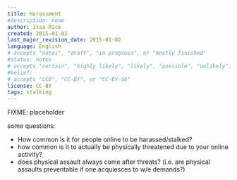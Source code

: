 ```yaml
---
title: Harassment
#description: none
author: Issa Rice
created: 2015-01-02
last_major_revision_date: 2015-01-02
language: English
# accepts "notes", "draft", "in progress", or "mostly finished"
#status: notes
# accepts "certain", "highly likely", "likely", "possible", "unlikely", "highly unlikely", "remote", "impossible", "log", "emotional", or "fiction"
#belief: 
# accepts "CC0", "CC-BY", or "CC-BY-SA"
license: CC-BY
tags: stalking
---
```


FIXME: placeholder

some questions:

- How common is it for people online to be harassed/stalked?
- how common is it to actually be physically threatened due to your online activity?
- does physical assault always come after threats? (i.e. are physical assaults preventable if one acquiesces to w/e demands?)
